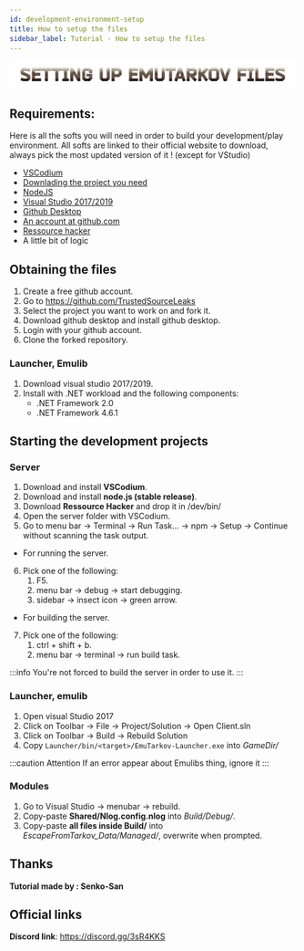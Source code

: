 ```yaml
---
id: development-environment-setup
title: How to setup the files
sidebar_label: Tutorial - How to setup the files
---
```

![](/img/tutorials_settingup.png)


## Requirements:
Here is all the softs you will need in order to build your development/play environment. All softs are linked to their official website to download, always pick the most updated version of it ! (except for VStudio)

* [VSCodium](https://vscodium.com/)
* [Downlading the project you need](https://github.com/TrustedSourceLeaks)
* [NodeJS](https://nodejs.org/en/)
* [Visual Studio 2017/2019](https://visualstudio.microsoft.com/en/vs/community/)
* [Github Desktop](https://desktop.github.com/)
* [An account at github.com](https://github.com/join)
* [ Ressource hacker](http://angusj.com/resourcehacker/)
* A little bit of logic

## Obtaining the files

1. Create a free github account.
2. Go to https://github.com/TrustedSourceLeaks
3. Select the project you want to work on and fork it.
4. Download github desktop and install github desktop.
5. Login with your github account.
6. Clone the forked repository.

### Launcher, Emulib
1. Download visual studio 2017/2019.
2. Install with .NET workload and the following components:
    - .NET Framework 2.0
    - .NET Framework 4.6.1


## Starting the development projects

### Server
1. Download and install **VSCodium**.
2. Download and install **node.js (stable release)**.
3. Download **Ressource Hacker** and drop it in /dev/bin/
4. Open the server folder with VSCodium.
5. Go to menu bar -> Terminal -> Run Task... -> npm -> Setup -> Continue without scanning the task output.
*  For running the server.
6. Pick one of the following:
    1. F5.
    2. menu bar -> debug -> start debugging.
    3. sidebar -> insect icon -> green arrow.
* For building the server.
7. Pick one of the following:
    1. ctrl + shift + b.
    2. menu bar -> terminal -> run build task.

:::info
You're not forced to build the server in order to use it.
:::

### Launcher, emulib
1. Open visual Studio 2017
2. Click on Toolbar -> File -> Project/Solution -> Open Client.sln
3. Click on Toolbar -> Build -> Rebuild Solution
4. Copy `Launcher/bin/<target>/EmuTarkov-Launcher.exe` into *GameDir/*

:::caution Attention
If an error appear about Emulibs thing, ignore it
:::

### Modules
1. Go to Visual Studio -> menubar -> rebuild.
2. Copy-paste **Shared/Nlog.config.nlog** into *Build/Debug/*.
3. Copy-paste **all files inside Build/** into *EscapeFromTarkov_Data/Managed/*, overwrite when prompted.


## Thanks
**Tutorial made by : Senko-San**

## Official links
**Discord link**: https://discord.gg/3sR4KKS